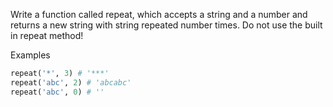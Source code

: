 Write a function called repeat, which accepts a string and a number and returns a new string with string repeated number times. Do not use the built in repeat method!

Examples

```py
repeat('*', 3) # '***'
repeat('abc', 2) # 'abcabc'
repeat('abc', 0) # ''
```
